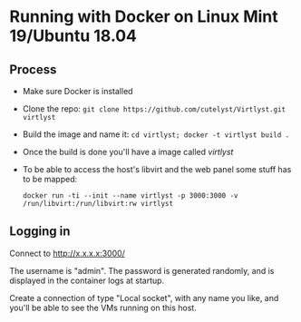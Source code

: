 # Running with Docker on Linux Mint 19/Ubuntu 18.04

## Process

* Make sure Docker is installed  
* Clone the repo: `git clone https://github.com/cutelyst/Virtlyst.git virtlyst`
* Build the image and name it: `cd virtlyst; docker -t virtlyst build .`
* Once the build is done you'll have a image called *virtlyst*
* To be able to access the host's libvirt and the web panel some stuff has to be mapped:

    ```
    docker run -ti --init --name virtlyst -p 3000:3000 -v /run/libvirt:/run/libvirt:rw virtlyst
    ```

## Logging in

Connect to <http://x.x.x.x:3000/>

The username is "admin".  The password is generated randomly, and is displayed in the container logs at startup.

Create a connection of type "Local socket", with any name you like, and you'll be able to see the VMs running on this host.
